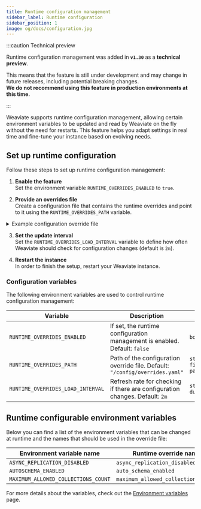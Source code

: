 ```yaml
---
title: Runtime configuration management
sidebar_label: Runtime configuration
sidebar_position: 1
image: og/docs/configuration.jpg
---
```


:::caution Technical preview

Runtime configuration management was added in **`v1.30`** as a **technical preview**.
<br/>

This means that the feature is still under development and may change in future releases, including potential breaking changes.  
**We do not recommend using this feature in production environments at this time.**

:::

Weaviate supports runtime configuration management, allowing certain environment variables to be updated and read by Weaviate on the fly without the need for restarts. This feature helps you adapt settings in real time and fine-tune your instance based on evolving needs.

## Set up runtime configuration

Follow these steps to set up runtime configuration management:

1. **Enable the feature**  
   Set the environment variable `RUNTIME_OVERRIDES_ENABLED` to `true`.

2. **Provide an overrides file**  
   Create a configuration file that contains the runtime overrides and point to it using the `RUNTIME_OVERRIDES_PATH` variable.

<details>
  <summary>Example configuration override file</summary>

```yaml title="overrides.yaml"
maximum_allowed_collections_count: 8
auto_schema_enabled: true
async_replication_disabled: false
```

</details>

3. **Set the update interval**  
   Set the `RUNTIME_OVERRIDES_LOAD_INTERVAL` variable to define how often Weaviate should check for configuration changes (default is `2m`).

4. **Restart the instance**  
   In order to finish the setup, restart your Weaviate instance.

### Configuration variables

The following environment variables are used to control runtime configuration management:

| Variable                          | Description                                                                  | Type                 |
| --------------------------------- | ---------------------------------------------------------------------------- | -------------------- |
| `RUNTIME_OVERRIDES_ENABLED`       | If set, the runtime configuration management is enabled. Default: `false`    | `boolean`            |
| `RUNTIME_OVERRIDES_PATH`          | Path of the configuration override file. Default: `"/config/overrides.yaml"` | `string - file path` |
| `RUNTIME_OVERRIDES_LOAD_INTERVAL` | Refresh rate for checking if there are configuration changes. Default: `2m`  | `string - duration`  |

## Runtime configurable environment variables

Below you can find a list of the environment variables that can be changed at runtime and the names that should be used in the override file:

| Environment variable name           | Runtime override name               |
| ----------------------------------- | ----------------------------------- |
| `ASYNC_REPLICATION_DISABLED`        | `async_replication_disabled`        |
| `AUTOSCHEMA_ENABLED`                | `auto_schema_enabled`               |
| `MAXIMUM_ALLOWED_COLLECTIONS_COUNT` | `maximum_allowed_collections_count` |

For more details about the variables, check out the [Environment variables](./index.md) page.
